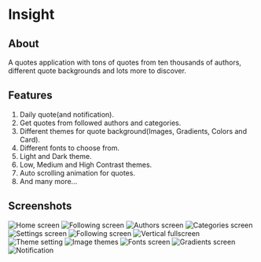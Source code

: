# Insight

## About

A quotes application with tons of quotes from ten thousands of authors, different quote backgrounds
and lots more to discover.

## Features

1. Daily quote(and notification).
2. Get quotes from followed authors and categories.
3. Different themes for quote background(Images, Gradients, Colors and Card).
4. Different fonts to choose from.
5. Light and Dark theme.
6. Low, Medium and High Contrast themes.
7. Auto scrolling animation for quotes.
8. And many more...

## Screenshots

<img src="screenshots/home.webp" alt="Home screen" style="width:50% height:50%"/>
<img src="screenshots/following.webp" alt="Following screen" style="width:50% height:50%"/>
<img src="screenshots/authors.webp" alt="Authors screen" style="width:50% height:50%"/>
<img src="screenshots/categories.webp" alt="Categories screen" style="width:50% height:50%"/>
<img src="screenshots/settings.webp" alt="Settings screen" style="width:50% height:50%"/>
<img src="screenshots/following.webp" alt="Following screen" style="width:50% height:50%"/>
<img src="screenshots/vertical.webp" alt="Vertical fullscreen" style="width:50% height:50%"/>
<img src="screenshots/theme_setting.webp" alt="Theme setting" style="width:50% height:50%"/>
<img src="screenshots/image_themes.webp" alt="Image themes" style="width:50% height:50%"/>
<img src="screenshots/fonts.webp" alt="Fonts screen" style="width:50% height:50%"/>
<img src="screenshots/gradients.webp" alt="Gradients screen" style="width:50% height:50%"/>
<img src="screenshots/notification.webp" alt="Notification" style="width:50% height:50%"/>